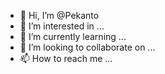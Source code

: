 - 👋 Hi, I’m @Pekanto
- 👀 I’m interested in ...
- 🌱 I’m currently learning ...
- 💞️ I’m looking to collaborate on ...
- 📫 How to reach me ...

<!---
Pekanto/Pekanto is a ✨ special ✨ repository because its `README.md` (this file) appears on your GitHub profile.
You can click the Preview link to take a look at your changes.
--->
